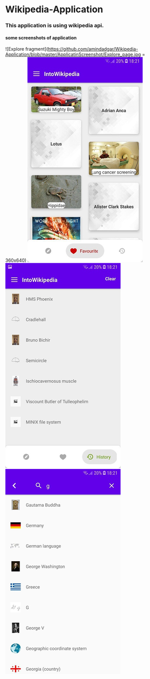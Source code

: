 # Wikipedia-Application
### This application is using wikipedia api.
#### some screenshots of application
![Explore fragment](https://github.com/amindadgar/Wikipedia-Application/blob/master/ApplicatinScreenshot/Explore_page.jpg = 360x640) 
![favourite fragment](https://github.com/amindadgar/Wikipedia-Application/blob/master/ApplicatinScreenshot/favourite_page.jpg) 
![history fragment](https://github.com/amindadgar/Wikipedia-Application/blob/master/ApplicatinScreenshot/history_page.jpg) 
![search Activity](https://github.com/amindadgar/Wikipedia-Application/blob/master/ApplicatinScreenshot/search_page.jpg)
